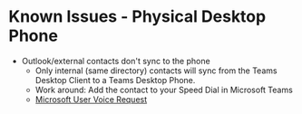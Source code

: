 # Known Issues - Physical Desktop Phone

- Outlook/external contacts don't sync to the phone
  - Only internal (same directory) contacts will sync from the Teams Desktop Client to a Teams Desktop Phone.
  - Work around: Add the contact to your Speed Dial in Microsoft Teams
  - [Microsoft User Voice Request](https://microsoftteams.uservoice.com/forums/555103-public/suggestions/38200054-access-to-personal-outlook-contacts-from-ip-phone)
